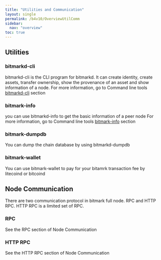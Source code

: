 ```yaml
---
title: "Utilities and Communication"
layout: single
permalink: /b4v10/OverviewUtilComm
sidebar:
  nav: "overview"
toc: true
---
```

## Utilities
### bitmarkd-cli
bitmarkd-cli is the CLI program for bitmarkd. It can create identity, create assets, transfer ownership, show the provenance of an asset and show information of a node.
For more information, go to Command line tools [bitmarkd-cli](/b4v10/Cli) section

### bitmark-info
you can use bitmarkd-info to get the basic information of a peer node
For more information, go to Command line tools [bitmark-info](/b4v10/BitmarkInfo) section

### bitmark-dumpdb
You can dump the chain database by using bitmarkd-dumpdb

### bitmark-wallet
You can use bitmark-wallet to pay for your bitamrk  transaction fee by litecoind or bitcoind

## Node Communication
There are two communication protocol in bitmark full node. RPC and HTTP RPC. HTTP RPC is a limited set of RPC.
### RPC

See the RPC section of Node Communication
### HTTP RPC
See the HTTP RPC section of Node Communication

